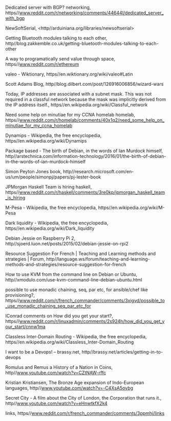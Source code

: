 
Dedicated server with BGP?  networking, https//www.reddit.com/r/networking/comments/44644l/dedicated_server_with_bgp

NewSoftSerial, <http//arduiniana.org/libraries/newsoftserial>

Getting Bluetooth modules talking to each other, http//blog.zakkemble.co.uk/getting-bluetooth-modules-talking-to-each-other

A way to programatically send value through space, https//www.reddit.com/r/ethereum


valeo - Wiktionary, https//en.wiktionary.org/wiki/valeo#Latin

Scott Adams Blog, http//blog.dilbert.com/post/126916006856/wizard-wars

Today, IP addresses are associated with a subnet mask. This was not required in a classful network because the mask was implicitly derived from the IP address itself., https//en.wikipedia.org/wiki/Classful_network

Need some help on minutiae for my CCNA homelab  homelab, https//www.reddit.com/r/homelab/comments/40x1q2/need_some_help_on_minutiae_for_my_ccna_homelab

Dynamips - Wikipedia, the free encyclopedia, https//en.wikipedia.org/wiki/Dynamips

Package based - The birth of Debian, in the words of Ian Murdock himself, http//arstechnica.com/information-technology/2016/01/the-birth-of-debian-in-the-words-of-ian-murdock-himself

Simon Peyton Jones book, http//research.microsoft.com/en-us/um/people/simonpj/papers/pj-lester-book

JPMorgan Haskell Team is hiring  haskell, https//www.reddit.com/r/haskell/comments/3re0kp/jpmorgan_haskell_team_is_hiring

M-Pesa - Wikipedia, the free encyclopedia, https//en.wikipedia.org/wiki/M-Pesa

Dark liquidity - Wikipedia, the free encyclopedia, https//en.wikipedia.org/wiki/Dark_liquidity

Debian Jessie on Raspberry Pi 2, http//sjoerd.luon.net/posts/2015/02/debian-jessie-on-rpi2

Resource Suggestion For French | Teaching and Learning methods and strategies | Forum, http//language.ws/forum/teaching-and-learning-methods-and-strategies/resource-suggestion-for-french

How to use KVM from the command line on Debian or Ubuntu, http//xmodulo.com/use-kvm-command-line-debian-ubuntu.html

possible to use monadic chaining, seq, par etc, for ansible/chef like provisioning?, https//www.reddit.com/r/french_commander/comments/3xigvd/possible_to_use_monadic_chaining_seq_par_etc_for

IConrad comments on How did you get your start?, https//www.reddit.com/r/linuxadmin/comments/2s924h/how_did_you_get_your_start/cnnw1ma

Classless Inter-Domain Routing - Wikipedia, the free encyclopedia, https//en.wikipedia.org/wiki/Classless_Inter-Domain_Routing

I want to be a Devops! – brassy.net, http//brassy.net/articles/getting-in-to-devops

Romulus and Remus a History of a Nation in Coins, http//www.youtube.com/watch?v=CZtNAW-rffc

Kristian Kristiansen, The Bronze Age expansion of Indo-European languages, http//www.youtube.com/watch?v=-C4XsA5ovbg

Secret City - A film about the City of London, the Corporation that runs it., http//www.youtube.com/watch?v=eHnwtkfX2k4

links, https//www.reddit.com/r/french_commander/comments/3ppmhj/links
